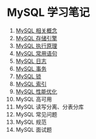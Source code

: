 # MySQL 学习笔记

1. [MySQL 相关概念](https://github.com/HomanLiang/study-demo/blob/main/mysql-demo/document/chapter01.md)
2. [MySQL 存储引擎](https://github.com/HomanLiang/study-demo/blob/main/mysql-demo/document/chapter02.md)
3. [MySQL 执行原理](https://github.com/HomanLiang/study-demo/blob/main/mysql-demo/document/chapter03.md)
4. [MySQL 常用语句](https://github.com/HomanLiang/study-demo/blob/main/mysql-demo/document/chapter04.md)
5. [MySQL 日志](https://github.com/HomanLiang/study-demo/blob/main/mysql-demo/document/chapter05.md)
6. [MySQL 事务](https://github.com/HomanLiang/study-demo/blob/main/mysql-demo/document/chapter06.md)
7. [MySQL 锁](https://github.com/HomanLiang/study-demo/blob/main/mysql-demo/document/chapter07.md)
8. [MySQL 索引](https://github.com/HomanLiang/study-demo/blob/main/mysql-demo/document/chapter08.md)
9. [MySQL 性能优化](https://github.com/HomanLiang/study-demo/blob/main/mysql-demo/document/chapter09.md)
10. MySQL 高可用
11. MySQL 读写分离、分表分库
12. MySQL 常见问题
13. MySQL 规范
14. MySQL 面试题 










